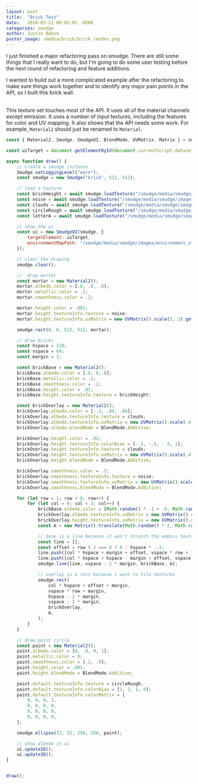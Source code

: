 ```yaml
---
layout: post
title:  "Brick Test"
date:   2018-03-21 00:01:01 -0500
categories: smudge
author: Justin Bakse
poster_image: /media/brick/brick_render.png
---
```


I just finished a major refactoring pass on smudge. There are still some things that I really want to do, but I'm going to do some user testing before the next round of refactoring and feature additions.

I wanted to build out a more complicated example after the refactoring to make sure things work together and to identify any major pain points in the API, so I built this brick wall.
<br/><br/>

<div id="sketch_brick" class="smudge-wrap"></div>
<script src="/smudge/media/sketches_2/brick.js" data-ui-target="sketch_brick"></script>

This texture set touches most of the API. It uses all of the material channels except emission. It uses a number of input textures, including the features for color and UV mapping. It also shows that the API needs some work.  For example, `Material2` should just be renamed to `Material`.

```javascript
const { Material2, Smudge, SmudgeUI, BlendMode, UVMatrix, Matrix } = smudge;

const uiTarget = document.getElementById(document.currentScript.dataset.uiTarget);

async function draw() {
    // create a smudge instance
    Smudge.setLoggingLevel("warn");
    const smudge = new Smudge("brick", 512, 512);

    // load a texture
    const brickHeight = await smudge.loadTexture("/smudge/media/smudge/images/blur_box.png");
    const noise = await smudge.loadTexture("/smudge/media/smudge/images/gaussian_noise.png");
    const clouds = await smudge.loadTexture("/smudge/media/smudge/images/clouds.png");
    const circleRough = await smudge.loadTexture("/smudge/media/smudge/images/circle_rough.png");
    const letterA = await smudge.loadTexture("/smudge/media/smudge/images/letter_a.png");

    // show the ui
    const ui = new SmudgeUI(smudge, {
        targetElement: uiTarget,
        environmentMapPath: "/smudge/media/smudge/images/environment_studio.jpg"
    });

    // clear the drawing
    smudge.clear();

    //  draw morter
    const mortar = new Material2();
    mortar.albedo.color = [.8, .8, .8];
    mortar.metallic.color = .2;
    mortar.smoothness.color = .2;

    mortar.height.color = .001;
    mortar.height.textureInfo.texture = noise;
    mortar.height.textureInfo.uvMatrix = new UVMatrix().scale(3, 3).get();

    smudge.rect(0, 0, 512, 512, mortar);

    // draw bricks
    const hspace = 128;
    const vspace = 64;
    const margin = 3;

    const brickBase = new Material2();
    brickBase.albedo.color = [.9, 0, 0];
    brickBase.metallic.color = .1;
    brickBase.smoothness.color = .2;
    brickBase.height.color = .01;
    brickBase.height.textureInfo.texture = brickHeight;

    const brickOverlay = new Material2();
    brickOverlay.albedo.color = [-.3, .04, .04];
    brickOverlay.albedo.textureInfo.texture = clouds;
    brickOverlay.albedo.textureInfo.uvMatrix = new UVMatrix().scale(.4, .2).get();
    brickOverlay.albedo.blendMode = BlendMode.Additive;

    brickOverlay.height.color = .02;
    brickOverlay.height.textureInfo.colorBias = [-.5, -.5, -.5, 1];
    brickOverlay.height.textureInfo.texture = clouds;
    brickOverlay.height.textureInfo.uvMatrix = new UVMatrix().scale(.4, .2).get();
    brickOverlay.height.blendMode = BlendMode.Additive;

    brickOverlay.smoothness.color = .3;
    brickOverlay.smoothness.textureInfo.texture = noise;
    brickOverlay.smoothness.textureInfo.uvMatrix = new UVMatrix().scale(.6, .3).get();
    brickOverlay.smoothness.blendMode = BlendMode.Additive;

    for (let row = 1; row < 8; row++) {
        for (let col = 0; col < 5; col++) {
            brickBase.albedo.color = [Math.random() * .1 + .6, Math.random() * .1, Math.random() * .1];
            brickOverlay.albedo.textureInfo.uvMatrix = new UVMatrix().rotate(Math.random() * Math.PI).scale(.4, .2).get();
            brickOverlay.height.textureInfo.uvMatrix = new UVMatrix().rotate(Math.random() * Math.PI).scale(.4, .2).get();
            const m = new Matrix().translate(Math.random() * 2, Math.random() * 2);

            // base is a line because it won't stretch the emboss texture
            const line = [];
            const offset = row % 2 === 0 ? 0 : hspace * -.5;
            line.push([col * hspace + margin + offset, vspace * row + 32]);
            line.push([col * hspace + hspace - margin + offset, vspace * row + 32]);
            smudge.line(line, vspace - 2 * margin, brickBase, m);

            // overlay is a rect because i want to tile textures
            smudge.rect(
                col * hspace + offset + margin,
                vspace * row + margin,
                hspace - 2 * margin,
                vspace - 2 * margin,
                brickOverlay,
                m,
            );
        }
    }

    // draw paint circle
    const paint = new Material2();
    paint.albedo.color = [0, .8, 0, 1];
    paint.metallic.color = 0;
    paint.smoothness.color = [.2, .9];
    paint.height.color = .001;
    paint.height.blendMode = BlendMode.Additive;

    paint.default.textureInfo.texture = circleRough;
    paint.default.textureInfo.colorBias = [1, 1, 1, 0];
    paint.default.textureInfo.colorMatrix = [
        0, 0, 0, 1,
        0, 0, 0, 0,
        0, 0, 0, 0,
        0, 0, 0, 0,
    ];

    smudge.ellipse(32, 32, 256, 256, paint);

    // show albedo in ui
    ui.update2D();
    ui.update3D();
}


draw();
```

